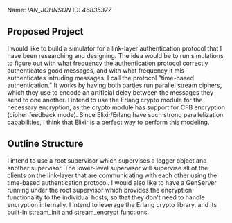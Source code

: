 Name: _IAN_JOHNSON_           ID:   _46835377_

## Proposed Project

I would like to build a simulator for a link-layer authentication protocol
that I have been researching and designing. The idea would be to run simulations
to figure out with what frequency the authentication protocol correctly authenticates
good messages, and with what frequency it mis-authenticates intruding messages.
I call the protocol "time-based authentication." It works by having both parties
run parallel stream ciphers, which they use to encode an artificial delay
between the messages they send to one another. I intend to use the Erlang crypto
module for the necessary encryption, as the crypto module has support for CFB
encryption (cipher feedback mode). Since Elixir/Erlang have such strong
parallelization capabilities, I think that Elixir is a perfect way to perform this
modeling.

## Outline Structure

I intend to use a root supervisor which supervises a logger object and
another supervisor. The lower-level supervisor will supervise all of the
clients on the link-layer that are communicating with each other using the
time-based authentication protocol. I would also like to have a GenServer
running under the root supervisor which provides the encryption functionality
to the individual hosts, so that they don't need to handle encryption internally.
I intend to leverage the Erlang crypto library, and its built-in stream_init and
stream_encrypt functions.
